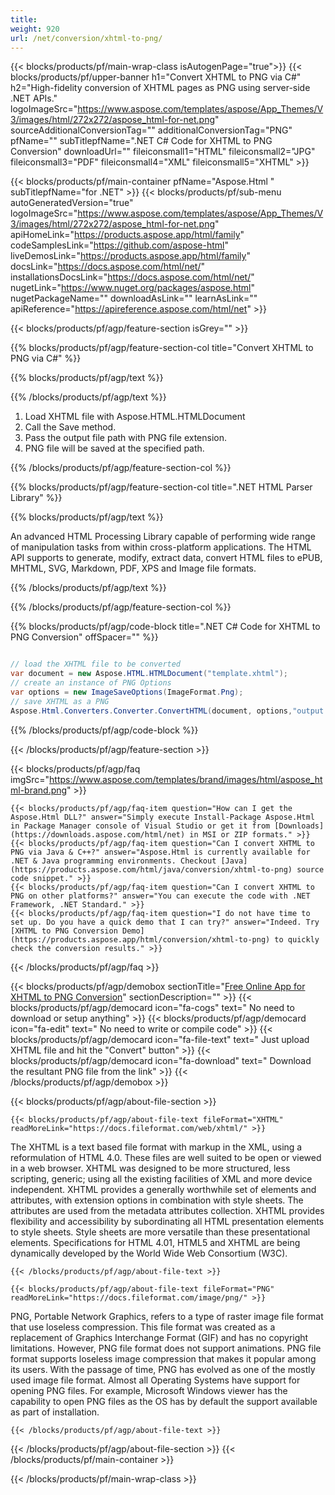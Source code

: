 ```yaml
---
title:  
weight: 920
url: /net/conversion/xhtml-to-png/ 
---
```


{{< blocks/products/pf/main-wrap-class isAutogenPage="true">}}
{{< blocks/products/pf/upper-banner h1="Convert XHTML to PNG via C#" h2="High-fidelity conversion of XHTML pages as PNG using server-side .NET APIs." logoImageSrc="https://www.aspose.com/templates/aspose/App_Themes/V3/images/html/272x272/aspose_html-for-net.png" sourceAdditionalConversionTag="" additionalConversionTag="PNG" pfName="" subTitlepfName=".NET C# Code for XHTML to PNG Conversion" downloadUrl="" fileiconsmall1="HTML" fileiconsmall2="JPG" fileiconsmall3="PDF" fileiconsmall4="XML" fileiconsmall5="XHTML" >}}

{{< blocks/products/pf/main-container pfName="Aspose.Html " subTitlepfName="for .NET" >}}
{{< blocks/products/pf/sub-menu autoGeneratedVersion="true" logoImageSrc="https://www.aspose.com/templates/aspose/App_Themes/V3/images/html/272x272/aspose_html-for-net.png" apiHomeLink="https://products.aspose.app/html/family" codeSamplesLink="https://github.com/aspose-html" liveDemosLink="https://products.aspose.app/html/family" docsLink="https://docs.aspose.com/html/net/" installationsDocsLink="https://docs.aspose.com/html/net/" nugetLink="https://www.nuget.org/packages/aspose.html" nugetPackageName="" downloadAsLink="" learnAsLink="" apiReference="https://apireference.aspose.com/html/net" >}}

{{< blocks/products/pf/agp/feature-section isGrey="" >}}

{{% blocks/products/pf/agp/feature-section-col title="Convert XHTML to PNG via C#" %}}

{{% blocks/products/pf/agp/text %}}

{{% /blocks/products/pf/agp/text %}}

1.  Load XHTML file with Aspose.HTML.HTMLDocument
1.  Call the Save method.
1.  Pass the output file path with PNG file extension.
1.  PNG file will be saved at the specified path.

{{% /blocks/products/pf/agp/feature-section-col %}}

{{% blocks/products/pf/agp/feature-section-col title=".NET HTML Parser Library" %}}

{{% blocks/products/pf/agp/text %}}

 An advanced HTML Processing Library capable of performing wide range of manipulation tasks from within cross-platform applications. The HTML API supports to generate, modify, extract data, convert HTML files to ePUB, MHTML, SVG, Markdown, PDF, XPS and Image file formats.

{{% /blocks/products/pf/agp/text %}}

{{% /blocks/products/pf/agp/feature-section-col %}}

{{% blocks/products/pf/agp/code-block title=".NET C# Code for XHTML to PNG Conversion" offSpacer="" %}}

```cs

// load the XHTML file to be converted 
var document = new Aspose.HTML.HTMLDocument("template.xhtml"); 
// create an instance of PNG Options
var options = new ImageSaveOptions(ImageFormat.Png); 
// save XHTML as a PNG 
Aspose.Html.Converters.Converter.ConvertHTML(document, options,"output.png");

```

{{% /blocks/products/pf/agp/code-block %}}

{{< /blocks/products/pf/agp/feature-section >}}

{{< blocks/products/pf/agp/faq imgSrc="https://www.aspose.com/templates/brand/images/html/aspose_html-brand.png" >}}

    {{< blocks/products/pf/agp/faq-item question="How can I get the Aspose.Html DLL?" answer="Simply execute Install-Package Aspose.Html in Package Manager console of Visual Studio or get it from [Downloads](https://downloads.aspose.com/html/net) in MSI or ZIP formats." >}}
    {{< blocks/products/pf/agp/faq-item question="Can I convert XHTML to PNG via Java & C++?" answer="Aspose.Html is currently available for .NET & Java programming environments. Checkout [Java](https://products.aspose.com/html/java/conversion/xhtml-to-png) source code snippet." >}}
    {{< blocks/products/pf/agp/faq-item question="Can I convert XHTML to PNG on other platforms?" answer="You can execute the code with .NET Framework, .NET Standard." >}}
    {{< blocks/products/pf/agp/faq-item question="I do not have time to set up. Do you have a quick demo that I can try?" answer="Indeed. Try [XHTML to PNG Conversion Demo](https://products.aspose.app/html/conversion/xhtml-to-png) to quickly check the conversion results." >}}
 
{{< /blocks/products/pf/agp/faq >}}

{{< blocks/products/pf/agp/demobox sectionTitle="[Free Online App for XHTML to PNG Conversion](https://products.aspose.app/html/conversion/xhtml-to-png)" sectionDescription="" >}}
        {{< blocks/products/pf/agp/democard icon="fa-cogs" text=" No need to download or setup anything" >}}
        {{< blocks/products/pf/agp/democard icon="fa-edit" text=" No need to write or compile code" >}}
        {{< blocks/products/pf/agp/democard icon="fa-file-text" text=" Just upload XHTML file and hit the \"Convert\" button" >}}
        {{< blocks/products/pf/agp/democard icon="fa-download" text=" Download the resultant PNG file from the link" >}}
{{< /blocks/products/pf/agp/demobox >}}

{{< blocks/products/pf/agp/about-file-section >}}

    {{< blocks/products/pf/agp/about-file-text fileFormat="XHTML" readMoreLink="https://docs.fileformat.com/web/xhtml/" >}}
The XHTML is a text based file format with markup in the XML, using a reformulation of HTML 4.0. These files are well suited to be open or viewed in a web browser. XHTML was designed to be more structured, less scripting, generic; using all the existing facilities of XML and more device independent. XHTML provides a generally worthwhile set of elements and attributes, with extension options in combination with style sheets. The attributes are used from the metadata attributes collection. XHTML provides flexibility and accessibility by subordinating all HTML presentation elements to style sheets. Style sheets are more versatile than these presentational elements.  Specifications for HTML 4.01, HTML5 and XHTML are being dynamically developed by the World Wide Web Consortium (W3C).

    {{< /blocks/products/pf/agp/about-file-text >}}

    {{< blocks/products/pf/agp/about-file-text fileFormat="PNG" readMoreLink="https://docs.fileformat.com/image/png/" >}}
PNG, Portable Network Graphics, refers to a type of raster image file format that use loseless compression. This file format was created as a replacement of Graphics Interchange Format (GIF) and has no copyright limitations. However, PNG file format does not support animations. PNG file format supports loseless image compression that makes it popular among its users. With the passage of time, PNG has evolved as one of the mostly used image file format. Almost all Operating Systems have support for opening PNG files. For example, Microsoft Windows viewer has the capability to open PNG files as the OS has by default the support available as part of installation.

    {{< /blocks/products/pf/agp/about-file-text >}}

{{< /blocks/products/pf/agp/about-file-section >}}
{{< /blocks/products/pf/main-container >}}
    
{{< /blocks/products/pf/main-wrap-class >}}